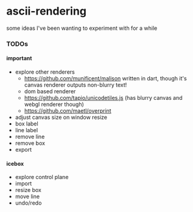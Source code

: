 # ascii-rendering

some ideas I've been wanting to experiment with for a while


### TODOs

#### important
* explore other renderers
  * https://github.com/munificent/malison written in dart, though it's canvas renderer outputs non-blurry text!
  * dom based renderer
  * https://github.com/tapio/unicodetiles.js (has blurry canvas and webgl renderer though)
  * https://github.com/maetl/overprint
* adjust canvas size on window resize
* box label
* line label
* remove line
* remove box
* export


#### icebox
* explore control plane
* import
* resize box
* move line
* undo/redo
